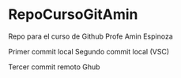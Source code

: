# RepoCursoGitAmin
Repo para el curso de Github Profe Amin Espinoza

Primer commit local 
Segundo commit local (VSC)

Tercer commit remoto Ghub
